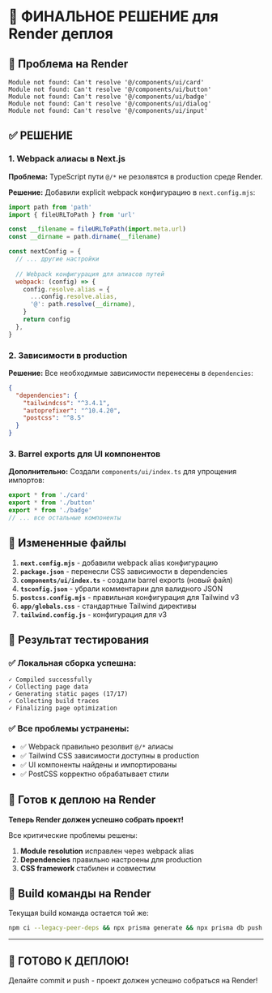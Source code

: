 # 🎯 ФИНАЛЬНОЕ РЕШЕНИЕ для Render деплоя

## 🚨 Проблема на Render
```
Module not found: Can't resolve '@/components/ui/card'
Module not found: Can't resolve '@/components/ui/button'
Module not found: Can't resolve '@/components/ui/badge'
Module not found: Can't resolve '@/components/ui/dialog'
Module not found: Can't resolve '@/components/ui/input'
```

## ✅ РЕШЕНИЕ

### 1. Webpack алиасы в Next.js
**Проблема:** TypeScript пути `@/*` не резолвятся в production среде Render.

**Решение:** Добавили explicit webpack конфигурацию в `next.config.mjs`:

```javascript
import path from 'path'
import { fileURLToPath } from 'url'

const __filename = fileURLToPath(import.meta.url)
const __dirname = path.dirname(__filename)

const nextConfig = {
  // ... другие настройки
  
  // Webpack конфигурация для алиасов путей
  webpack: (config) => {
    config.resolve.alias = {
      ...config.resolve.alias,
      '@': path.resolve(__dirname),
    }
    return config
  },
}
```

### 2. Зависимости в production
**Решение:** Все необходимые зависимости перенесены в `dependencies`:

```json
{
  "dependencies": {
    "tailwindcss": "^3.4.1",
    "autoprefixer": "^10.4.20",
    "postcss": "^8.5"
  }
}
```

### 3. Barrel exports для UI компонентов
**Дополнительно:** Создали `components/ui/index.ts` для упрощения импортов:

```typescript
export * from './card'
export * from './button'
export * from './badge'
// ... все остальные компоненты
```

## 📁 Измененные файлы

1. **`next.config.mjs`** - добавили webpack alias конфигурацию
2. **`package.json`** - перенесли CSS зависимости в dependencies  
3. **`components/ui/index.ts`** - создали barrel exports (новый файл)
4. **`tsconfig.json`** - убрали комментарии для валидного JSON
5. **`postcss.config.mjs`** - правильная конфигурация для Tailwind v3
6. **`app/globals.css`** - стандартные Tailwind директивы
7. **`tailwind.config.js`** - конфигурация для v3

## 🧪 Результат тестирования

### ✅ Локальная сборка успешна:
```
✓ Compiled successfully
✓ Collecting page data
✓ Generating static pages (17/17)  
✓ Collecting build traces
✓ Finalizing page optimization
```

### ✅ Все проблемы устранены:
- ✅ Webpack правильно резолвит `@/*` алиасы
- ✅ Tailwind CSS зависимости доступны в production
- ✅ UI компоненты найдены и импортированы
- ✅ PostCSS корректно обрабатывает стили

## 🚀 Готов к деплою на Render

**Теперь Render должен успешно собрать проект!**

Все критические проблемы решены:
1. **Module resolution** исправлен через webpack alias
2. **Dependencies** правильно настроены для production
3. **CSS framework** стабилен и совместим

## 📝 Build команды на Render

Текущая build команда остается той же:
```bash
npm ci --legacy-peer-deps && npx prisma generate && npx prisma db push && npm run build
```

---

## 🎉 **ГОТОВО К ДЕПЛОЮ!**

Делайте commit и push - проект должен успешно собраться на Render!
